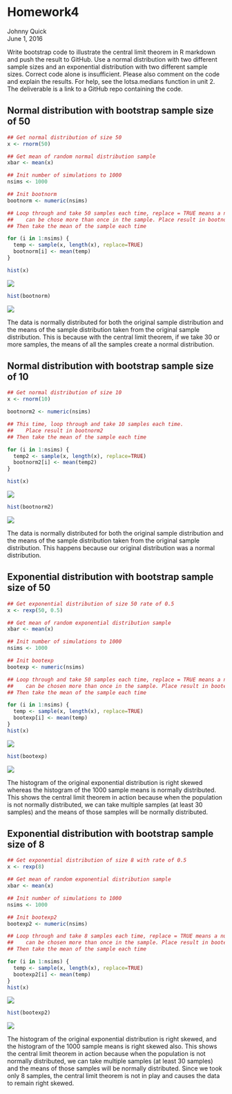 # Homework4
Johnny Quick  
June 1, 2016  

Write bootstrap code to illustrate the central limit theorem in R markdown 
and push the result to GitHub. Use a normal distribution with two different 
sample sizes and an exponential distribution with two different sample sizes. 
Correct code alone is insufficient. Please also comment on the code and 
explain the results. For help, see the lotsa.medians function in unit 2. The 
deliverable is a link to a GitHub repo containing the code.

## Normal distribution with bootstrap sample size of 50

```r
## Get normal distribution of size 50
x <- rnorm(50)

## Get mean of random normal distribution sample
xbar <- mean(x)

## Init number of simulations to 1000
nsims <- 1000

## Init bootnorm 
bootnorm <- numeric(nsims)

## Loop through and take 50 samples each time, replace = TRUE means a number can
##    can be chose more than once in the sample. Place result in bootnorm
## Then take the mean of the sample each time

for (i in 1:nsims) {
  temp <- sample(x, length(x), replace=TRUE)
  bootnorm[i] <- mean(temp)
}

hist(x)
```

![](Homework4_files/figure-html/Norm-1.png)<!-- -->

```r
hist(bootnorm)
```

![](Homework4_files/figure-html/Norm-2.png)<!-- -->

The data is normally distributed for both the original sample distribution and the means of the sample distribution taken from the original sample distribution. This is because with the central limit theorem, if we take 30 or more samples, the means of all the samples create a normal distribution.

## Normal distribution with bootstrap sample size of 10

```r
## Get normal distribution of size 10
x <- rnorm(10)

bootnorm2 <- numeric(nsims)

## This time, loop through and take 10 samples each time.
##    Place result in bootnorm2
## Then take the mean of the sample each time

for (i in 1:nsims) {
  temp2 <- sample(x, length(x), replace=TRUE)
  bootnorm2[i] <- mean(temp2)
}

hist(x)
```

![](Homework4_files/figure-html/Norm2-1.png)<!-- -->

```r
hist(bootnorm2)
```

![](Homework4_files/figure-html/Norm2-2.png)<!-- -->

The data is normally distributed for both the original sample distribution and the means of the sample distribution taken from the original sample distribution. This happens because our original distribution was a normal distribution.

## Exponential distribution with bootstrap sample size of 50

```r
## Get exponential distribution of size 50 rate of 0.5
x <- rexp(50, 0.5)

## Get mean of random exponential distribution sample
xbar <- mean(x)

## Init number of simulations to 1000
nsims <- 1000

## Init bootexp 
bootexp <- numeric(nsims)

## Loop through and take 50 samples each time, replace = TRUE means a number can
##    can be chosen more than once in the sample. Place result in bootexp
## Then take the mean of the sample each time

for (i in 1:nsims) {
  temp <- sample(x, length(x), replace=TRUE)
  bootexp[i] <- mean(temp)
}
hist(x)
```

![](Homework4_files/figure-html/Exp2-1.png)<!-- -->

```r
hist(bootexp)
```

![](Homework4_files/figure-html/Exp2-2.png)<!-- -->

The histogram of the original exponential distribution is right skewed whereas the histogram of the 1000 sample means is normally distributed. This shows the central limit theorem in action because when the population is not normally distributed, we can take multiple samples (at least 30 samples) and the means of those samples will be normally distributed.

## Exponential distribution with bootstrap sample size of 8

```r
## Get exponential distribution of size 8 with rate of 0.5
x <- rexp(8)

## Get mean of random exponential distribution sample
xbar <- mean(x)

## Init number of simulations to 1000
nsims <- 1000

## Init bootexp2 
bootexp2 <- numeric(nsims)

## Loop through and take 8 samples each time, replace = TRUE means a number can
##    can be chosen more than once in the sample. Place result in bootexp2
## Then take the mean of the sample each time

for (i in 1:nsims) {
  temp <- sample(x, length(x), replace=TRUE)
  bootexp2[i] <- mean(temp)
}
hist(x)
```

![](Homework4_files/figure-html/Exp-1.png)<!-- -->

```r
hist(bootexp2)
```

![](Homework4_files/figure-html/Exp-2.png)<!-- -->

The histogram of the original exponential distribution is right skewed, and the histogram of the 1000 sample means is right skewed also. This shows the central limit theorem in action because when the population is not normally distributed, we can take multiple samples (at least 30 samples) and the means of those samples will be normally distributed. Since we took only 8 samples, the central limit theorem is not in play and causes the data to remain right skewed.
